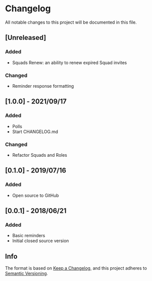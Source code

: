 # Changelog

All notable changes to this project will be documented in this file.

## [Unreleased]
### Added
- Squads Renew: an ability to renew expired Squad invites

### Changed
- Reminder response formatting

## [1.0.0] - 2021/09/17
### Added
- Polls
- Start CHANGELOG.md

### Changed
- Refactor Squads and Roles

## [0.1.0] - 2019/07/16
### Added
- Open source to GitHub

## [0.0.1] - 2018/06/21
### Added
- Basic reminders
- Initial closed source version

## Info
The format is based on [Keep a Changelog](https://keepachangelog.com/en/1.0.0/),
and this project adheres to [Semantic Versioning](https://semver.org/spec/v2.0.0.html).
